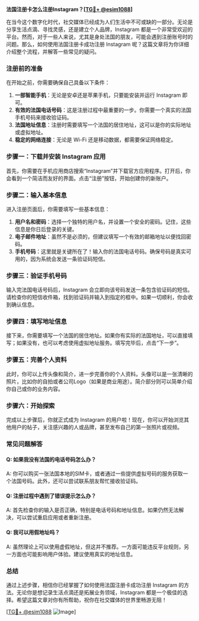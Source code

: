 **法国注册卡怎么注册Instagram？[[TG💪+ @esim1088](https://t.me/s/esim1088)]**

在当今这个数字化时代，社交媒体已经成为人们生活中不可或缺的一部分。无论是分享生活点滴、寻找灵感，还是建立个人品牌，Instagram 都是一个非常受欢迎的平台。然而，对于一些人来说，尤其是身处法国的朋友，可能会遇到注册账号时的问题。那么，如何使用法国注册卡成功注册 Instagram 呢？这篇文章将为你详细介绍整个流程，并解答一些常见的疑问。

### 注册前的准备

在开始之前，你需要确保自己具备以下条件：

1. **一部智能手机**：无论是安卓还是苹果手机，只要能安装并运行 Instagram 即可。
2. **有效的法国电话号码**：这是注册过程中最重要的一步。你需要一个真实的法国手机号码来接收验证码。
3. **法国地址信息**：注册时需要填写一个法国的居住地址，这可以是你的实际地址或虚拟地址。
4. **稳定的网络连接**：无论是 Wi-Fi 还是移动数据，都需要保证网络稳定。

### 步骤一：下载并安装 Instagram 应用

首先，你需要在手机应用商店搜索“Instagram”并下载官方应用程序。打开后，你会看到一个简洁而友好的界面。点击“注册”按钮，开始创建你的新账户。

### 步骤二：输入基本信息

进入注册页面后，你需要填写一些基本信息：

1. **用户名和密码**：选择一个独特的用户名，并设置一个安全的密码。记住，这些信息是你日后登录的关键。
2. **电子邮件地址**：虽然不是必须的，但建议填写一个有效的邮箱地址以便找回密码。
3. **手机号码**：这里就是关键所在了！输入你的法国电话号码。确保号码是真实可用的，因为系统会发送一条验证码短信。

### 步骤三：验证手机号码

输入完法国电话号码后，Instagram 会立即向该号码发送一条包含验证码的短信。请检查你的短信收件箱，找到验证码并输入到指定的框中。如果一切顺利，你会收到确认信息。

### 步骤四：填写地址信息

接下来，你需要填写一个法国的居住地址。如果你有实际的法国地址，可以直接填写；如果没有，也可以考虑使用虚拟地址服务。填写完毕后，点击“下一步”。

### 步骤五：完善个人资料

此时，你可以上传头像和简介，进一步完善你的个人资料。头像可以是一张清晰的照片，比如你的自拍或者公司Logo（如果是商业用途）。简介部分则可以简单介绍你自己或你的业务内容。

### 步骤六：开始探索

完成以上步骤后，你就正式成为 Instagram 的用户啦！现在，你可以开始浏览其他用户的帖子，关注感兴趣的人或品牌，甚至发布自己的第一张照片或视频。

### 常见问题解答

#### Q: 如果我没有法国的电话号码怎么办？
A: 你可以购买一张法国本地的SIM卡，或者通过一些提供虚拟号码的服务获取一个法国号码。此外，还可以尝试联系朋友帮忙接收验证码。

#### Q: 注册过程中遇到了错误提示怎么办？
A: 首先检查你的输入是否正确，特别是电话号码和地址信息。如果仍然无法解决，可以尝试重启应用或者重新注册。

#### Q: 我可以用假地址吗？
A: 虽然理论上可以使用虚假地址，但这并不推荐。一方面可能违反平台规则，另一方面也可能影响用户体验。建议使用真实的地址信息。

### 总结

通过上述步骤，相信你已经掌握了如何使用法国注册卡成功注册 Instagram 的方法。无论你是想记录生活点滴还是拓展业务领域，Instagram 都是一个极佳的选择。希望这篇文章对你有所帮助，祝你在社交媒体的世界里畅游无阻！

[[TG💪+ @esim1088](https://t.me/s/esim1088) ![Image](https://i.postimg.cc/4NQfJmqS/Snipaste-2025-05-13-00-14-12.png)]